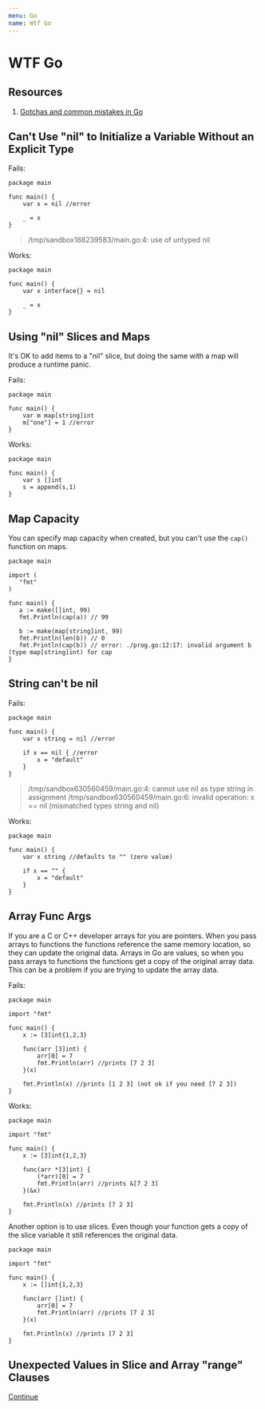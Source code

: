 ```yaml
---
menu: Go
name: Wtf Go
---
```


# WTF Go

## Resources

1. [Gotchas and common mistakes in Go](http://devs.cloudimmunity.com/gotchas-and-common-mistakes-in-go-golang/)

## Can't Use "nil" to Initialize a Variable Without an Explicit Type

Fails:

```golang
package main

func main() {
    var x = nil //error

    _ = x
}
```

> /tmp/sandbox188239583/main.go:4: use of untyped nil

Works:

```golang
package main

func main() {
    var x interface{} = nil

    _ = x
}
```

## Using "nil" Slices and Maps

It's OK to add items to a "nil" slice, but doing the same with a map will produce a runtime panic.

Fails:

```golang
package main

func main() {
    var m map[string]int
    m["one"] = 1 //error
}
```

Works:

```golang
package main

func main() {
    var s []int
    s = append(s,1)
}
```

## Map Capacity

You can specify map capacity when created, but you can't use the `cap()` function on maps.

```golang
package main

import (
   "fmt"
)

func main() {
   a := make([]int, 99)
   fmt.Println(cap(a)) // 99

   b := make(map[string]int, 99)
   fmt.Println(len(b)) // 0
   fmt.Println(cap(b)) // error: ./prog.go:12:17: invalid argument b (type map[string]int) for cap
}
```

## String can't be nil

Fails:

```golang
package main

func main() {
    var x string = nil //error

    if x == nil { //error
        x = "default"
    }
}
```

> /tmp/sandbox630560459/main.go:4: cannot use nil as type string in assignment
> /tmp/sandbox630560459/main.go:6: invalid operation: x == nil (mismatched types string and nil)

Works:

```golang
package main

func main() {
    var x string //defaults to "" (zero value)

    if x == "" {
        x = "default"
    }
}
```

## Array Func Args

If you are a C or C++ developer arrays for you are pointers. When you pass arrays to functions the functions reference the same memory location, so they can update the original data. Arrays in Go are values, so when you pass arrays to functions the functions get a copy of the original array data. This can be a problem if you are trying to update the array data.

Fails:

```golang
package main

import "fmt"

func main() {
    x := [3]int{1,2,3}

    func(arr [3]int) {
        arr[0] = 7
        fmt.Println(arr) //prints [7 2 3]
    }(x)

    fmt.Println(x) //prints [1 2 3] (not ok if you need [7 2 3])
}
```

Works:

```golang
package main

import "fmt"

func main() {
    x := [3]int{1,2,3}

    func(arr *[3]int) {
        (*arr)[0] = 7
        fmt.Println(arr) //prints &[7 2 3]
    }(&x)

    fmt.Println(x) //prints [7 2 3]
}
```

Another option is to use slices. Even though your function gets a copy of the slice variable it still references the original data.

```golang
package main

import "fmt"

func main() {
    x := []int{1,2,3}

    func(arr []int) {
        arr[0] = 7
        fmt.Println(arr) //prints [7 2 3]
    }(x)

    fmt.Println(x) //prints [7 2 3]
}
```

## Unexpected Values in Slice and Array "range" Clauses

[Continue](http://devs.cloudimmunity.com/gotchas-and-common-mistakes-in-go-golang/)
